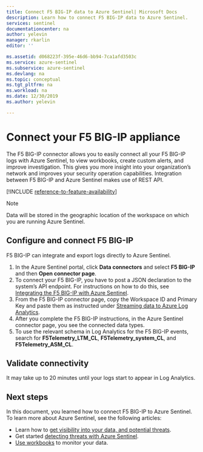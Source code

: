 ```yaml
---
title: Connect F5 BIG-IP data to Azure Sentinel| Microsoft Docs
description: Learn how to connect F5 BIG-IP data to Azure Sentinel.
services: sentinel
documentationcenter: na
author: yelevin
manager: rkarlin
editor: ''

ms.assetid: d068223f-395e-46d6-bb94-7ca1afd3503c
ms.service: azure-sentinel
ms.subservice: azure-sentinel
ms.devlang: na
ms.topic: conceptual
ms.tgt_pltfrm: na
ms.workload: na
ms.date: 12/30/2019
ms.author: yelevin

---
```

# Connect your F5 BIG-IP appliance 

The F5 BIG-IP connector allows you to easily connect all your F5 BIG-IP logs with Azure Sentinel, to view workbooks, create custom alerts, and improve investigation. This gives you more insight into your organization’s network and improves your security operation capabilities. Integration between F5 BIG-IP and Azure Sentinel makes use of REST API.

[!INCLUDE [reference-to-feature-availability](includes/reference-to-feature-availability.md)]

> [!NOTE]
> Data will be stored in the geographic location of the workspace on which you are running Azure Sentinel.

## Configure and connect F5 BIG-IP 

F5 BIG-IP can integrate and export logs directly to Azure Sentinel.

1. In the Azure Sentinel portal, click **Data connectors** and select **F5 BIG-IP** and then **Open connector page**. 
1. To connect your F5 BIG-IP, you have to post a JSON declaration to the system’s API endpoint. For instructions on how to do this, see [Integrating the F5 BIG-IP with Azure Sentinel](https://devcentral.f5.com/s/articles/Integrating-the-F5-BIGIP-with-Azure-Sentinel).
8. From the F5 BIG-IP connector page, copy the Workspace ID and Primary Key and paste them as instructed under [Streaming data to Azure Log Analytics](https://devcentral.f5.com/s/articles/Integrating-the-F5-BIGIP-with-Azure-Sentinel#streaming-data-to-azure-log-analytics).
1. After you complete the F5 BIG-IP instructions, in the Azure Sentinel connector page, you see the connected data types.
1. To use the relevant schema in Log Analytics for the F5 BIG-IP events, search for **F5Telemetry_LTM_CL**, **F5Telemetry_system_CL**, and **F5Telemetry_ASM_CL**.


## Validate connectivity

It may take up to 20 minutes until your logs start to appear in Log Analytics. 



## Next steps
In this document, you learned how to connect F5 BIG-IP to Azure Sentinel. To learn more about Azure Sentinel, see the following articles:
- Learn how to [get visibility into your data, and potential threats](quickstart-get-visibility.md).
- Get started [detecting threats with Azure Sentinel](tutorial-detect-threats-built-in.md).
- [Use workbooks](tutorial-monitor-your-data.md) to monitor your data.


